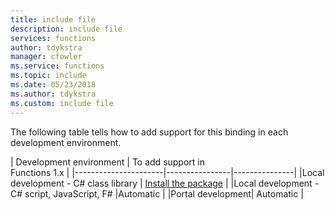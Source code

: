 ```yaml
---
title: include file
description: include file
services: functions
author: tdykstra
manager: cfowler
ms.service: functions
ms.topic: include
ms.date: 05/23/2018
ms.author: tdykstra
ms.custom: include file
---
```


The following table tells how to add support for this binding in each development environment.

| Development environment               | To add support in <br>Functions 1.x  |
|----------------------|----------------|---------------|
|Local development - C# class library       | [Install the package](../articles/azure-functions/functions-triggers-bindings.md#c-class-library-with-visual-studio-2017) | 
|Local development - C# script, JavaScript, F# |Automatic         |
|Portal development|  Automatic    |
